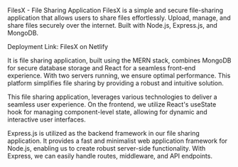 FilesX - File Sharing Application
FilesX is a simple and secure file-sharing application that allows users to share files effortlessly. Upload, manage, and share files securely over the internet. Built with Node.js, Express.js, and MongoDB.

Deployment Link: FilesX on Netlify

It is file sharing application, built using the MERN stack, combines MongoDB for secure database storage and React for a seamless front-end experience. With two servers running, we ensure optimal performance. This platform simplifies file sharing by providing a robust and intuitive solution.

This file sharing application, leverages various technologies to deliver a seamless user experience. On the frontend, we utilize React's useState hook for managing component-level state, allowing for dynamic and interactive user interfaces.

Express.js is utilized as the backend framework in our file sharing application. It provides a fast and minimalist web application framework for Node.js, enabling us to create robust server-side functionality. With Express, we can easily handle routes, middleware, and API endpoints.
